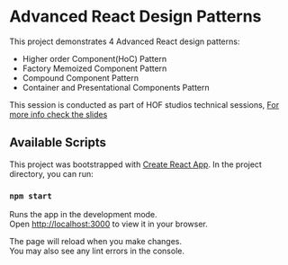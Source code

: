 # Advanced React Design Patterns

This project demonstrates 4 Advanced React design patterns:
* Higher order Component(HoC) Pattern
* Factory Memoized Component Pattern
* Compound Component Pattern
* Container and Presentational Components Pattern

This session is conducted as part of HOF studios technical sessions, [For more info check the slides](https://github.com/AlyMBarakat/react-design-patterns/blob/master/React%20Design%20Patterns.pdf)

## Available Scripts
This project was bootstrapped with [Create React App](https://github.com/facebook/create-react-app).
In the project directory, you can run:

### `npm start`

Runs the app in the development mode.\
Open [http://localhost:3000](http://localhost:3000) to view it in your browser.

The page will reload when you make changes.\
You may also see any lint errors in the console.
